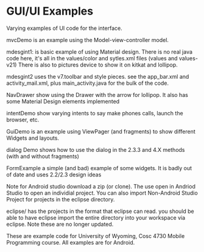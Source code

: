 GUI/UI Examples
===========

Varying examples of UI code for the interface.

mvcDemo is an example using the Model-view-controller model.

mdesgint1: is basic example of using Material design.  There is no real java code here, it's all in the values/color and sytles.xml files (values and values-v21)  There is also to pictures device to show it on kitkat and lollipop.

mdesgint2 uses the v7.toolbar and style pieces.  see the app_bar.xml and activity_mail.xml, plus main_activity.java for the bulk of the code.

NavDrawer show using the Drawer with the arrow for lollipop.  It also has some Material Design elements implemented

intentDemo show varying intents to say make phones calls, launch the browser, etc.

GuiDemo is an example using ViewPager (and fragments) to show different Widgets and layouts.

dialog Demo shows how to use the dialog in the 2.3.3 and 4.X methods (with and without fragments)

FormExample a simple (and bad) example of some widgets.  It is badly out of date and uses 2.2/2.3 design ideas


Note for Android studio download a zip (or clone).  The use open in Andriod Studio to open an individial project.  You can also import Non-Android Studio Project for projects in the eclipse directory.

eclipse/  has the projects in the format that eclipse can read.  you should be able to have eclipse import the entire directory into your workspace via eclipse.  Note these are no longer updated.



These are example code for University of Wyoming, Cosc 4730 Mobile Programming course.
All examples are for Android.
